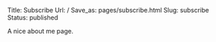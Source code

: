 Title: Subscribe
Url: /
Save_as: pages/subscribe.html
Slug: subscribe
Status: published


A nice about me page.